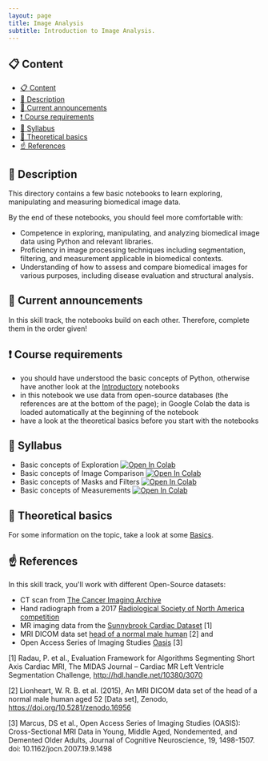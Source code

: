 ```yaml
---
layout: page
title: Image Analysis
subtitle: Introduction to Image Analysis.
---
```


## 📋 Content
- [📋 Content](#-content)
- [📄 Description](#-description)
- [📣 Current announcements](#-current-announcements)
- [❗ Course requirements](#-course-requirements)
- [📒 Syllabus](#-syllabus)
- [📝 Theoretical basics](#-theoretical-basics)
- [☝️ References](#️-references)


## 📄 Description
This directory contains a few basic notebooks to learn exploring, manipulating and measuring biomedical image data.

By the end of these notebooks, you should feel more comfortable with:

- Competence in exploring, manipulating, and analyzing biomedical image data using Python and relevant libraries.
- Proficiency in image processing techniques including segmentation, filtering, and measurement applicable in biomedical contexts.
- Understanding of how to assess and compare biomedical images for various purposes, including disease evaluation and structural analysis.


## 📣 Current announcements
In this skill track, the notebooks build on each other. Therefore, complete them in the order given!


## ❗ Course requirements
- you should have understood the basic concepts of Python, otherwise have another look at the [Introductory](./python_basics.md) notebooks
- in this notebook we use data from open-source databases (the references are at the bottom of the page); in Google Colab the data is loaded automatically at the beginning of the notebook
- have a look at the theoretical basics before you start with the notebooks


## 📒 Syllabus
- Basic concepts of Exploration <a href="https://colab.research.google.com/github/University-Clinic-of-Neuroradiology/python-bootcamp/blob/main/notebooks/ImageAnalysis/01_exploration.ipynb"><img src="https://colab.research.google.com/assets/colab-badge.svg" alt="Open In Colab"/></a>
- Basic concepts of Image Comparison <a href="https://colab.research.google.com/github/University-Clinic-of-Neuroradiology/python-bootcamp/blob/main/notebooks/ImageAnalysis/02_image_comparison.ipynb"><img src="https://colab.research.google.com/assets/colab-badge.svg" alt="Open In Colab"/></a>
- Basic concepts of Masks and Filters <a href="https://colab.research.google.com/github/University-Clinic-of-Neuroradiology/python-bootcamp/blob/main/notebooks/ImageAnalysis/03_masks_and_filters.ipynb"><img src="https://colab.research.google.com/assets/colab-badge.svg" alt="Open In Colab"/></a>
- Basic concepts of Measurements <a href="https://colab.research.google.com/github/University-Clinic-of-Neuroradiology/python-bootcamp/blob/main/notebooks/ImageAnalysis/04_measurements.ipynb"><img src="https://colab.research.google.com/assets/colab-badge.svg" alt="Open In Colab"/></a>


## 📝 Theoretical basics
For some information on the topic, take a look at some [Basics](./theoretical_basics/image_analysis.html).


## ☝️ References
In this skill track, you'll work with different Open-Source datasets:

- CT scan from [The Cancer Imaging Archive](https://www.cancerimagingarchive.net/about-the-cancer-imaging-archive-tcia/)
- Hand radiograph from a 2017 [Radiological Society of North America competition](https://www.rsna.org/rsnai/ai-image-challenge/rsna-pediatric-bone-age-challenge-2017)
- MR imaging data from the [Sunnybrook Cardiac Dataset](https://www.cardiacatlas.org/sunnybrook-cardiac-data/) [1]
- MRI DICOM data set [head of a normal male human](https://zenodo.org/record/16956#.YFMM5PtKiV5) [2] and 
- Open Access Series of Imaging Studies [Oasis](https://www.oasis-brains.org/) [3]


<a id="1">[1]</a>
Radau, P. et al.,
Evaluation Framework for Algorithms Segmenting Short Axis Cardiac MRI,
The MIDAS Journal – Cardiac MR Left Ventricle Segmentation Challenge, http://hdl.handle.net/10380/3070

<a id="2">[2]</a>
Lionheart, W. R. B. et al. (2015),
An MRI DICOM data set of the head of a normal male human aged 52 [Data set],
Zenodo, https://doi.org/10.5281/zenodo.16956

<a id="3">[3]</a> 
Marcus, DS et al.,
Open Access Series of Imaging Studies (OASIS): Cross-Sectional MRI Data in Young, Middle Aged, Nondemented, and Demented Older Adults,
Journal of Cognitive Neuroscience, 19, 1498-1507. doi: 10.1162/jocn.2007.19.9.1498
